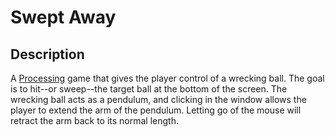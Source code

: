 # Swept Away

## Description

A [Processing](https://processing.org/) game that gives the player control of a wrecking ball. The goal is to hit--or sweep--the target ball at the bottom of the screen. The wrecking ball acts as a pendulum, and clicking in the window allows the player to extend the arm of the pendulum. Letting go of the mouse will retract the arm back to its normal length.
